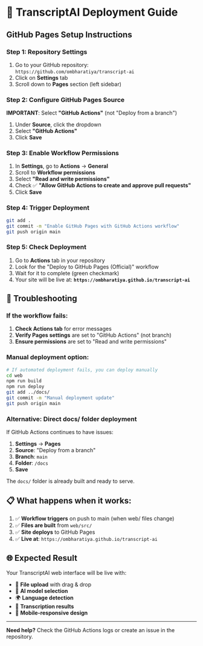 # 🚀 TranscriptAI Deployment Guide

## GitHub Pages Setup Instructions

### Step 1: Repository Settings
1. Go to your GitHub repository: `https://github.com/ombharatiya/transcript-ai`
2. Click on **Settings** tab
3. Scroll down to **Pages** section (left sidebar)

### Step 2: Configure GitHub Pages Source
**IMPORTANT**: Select **"GitHub Actions"** (not "Deploy from a branch")

1. Under **Source**, click the dropdown
2. Select **"GitHub Actions"**
3. Click **Save**

### Step 3: Enable Workflow Permissions
1. In **Settings**, go to **Actions** → **General**
2. Scroll to **Workflow permissions**
3. Select **"Read and write permissions"**
4. Check ✅ **"Allow GitHub Actions to create and approve pull requests"**
5. Click **Save**

### Step 4: Trigger Deployment
```bash
git add .
git commit -m "Enable GitHub Pages with GitHub Actions workflow"
git push origin main
```

### Step 5: Check Deployment
1. Go to **Actions** tab in your repository
2. Look for the "Deploy to GitHub Pages (Official)" workflow
3. Wait for it to complete (green checkmark)
4. Your site will be live at: **`https://ombharatiya.github.io/transcript-ai`**

## 🔧 Troubleshooting

### If the workflow fails:
1. **Check Actions tab** for error messages
2. **Verify Pages settings** are set to "GitHub Actions" (not branch)
3. **Ensure permissions** are set to "Read and write permissions"

### Manual deployment option:
```bash
# If automated deployment fails, you can deploy manually
cd web
npm run build
npm run deploy
git add ../docs/
git commit -m "Manual deployment update"
git push origin main
```

### Alternative: Direct docs/ folder deployment
If GitHub Actions continues to have issues:

1. **Settings** → **Pages**
2. **Source**: "Deploy from a branch"
3. **Branch**: `main`
4. **Folder**: `/docs`
5. **Save**

The `docs/` folder is already built and ready to serve.

## 📋 What happens when it works:

1. ✅ **Workflow triggers** on push to main (when web/ files change)
2. ✅ **Files are built** from `web/src/` 
3. ✅ **Site deploys** to GitHub Pages
4. ✅ **Live at**: `https://ombharatiya.github.io/transcript-ai`

## 🌐 Expected Result

Your TranscriptAI web interface will be live with:
- 🎵 **File upload** with drag & drop
- 🤖 **AI model selection** 
- 🌍 **Language detection**
- 📝 **Transcription results**
- 📱 **Mobile-responsive design**

---

**Need help?** Check the GitHub Actions logs or create an issue in the repository.